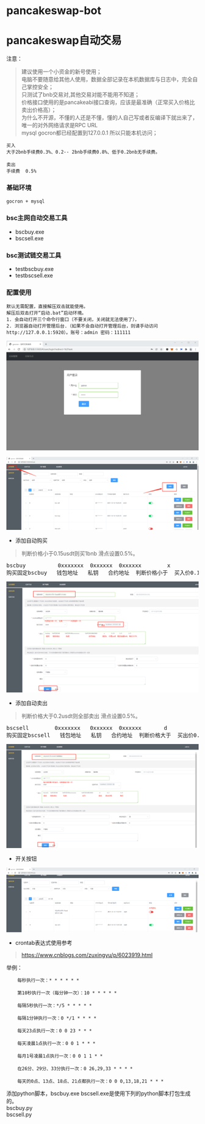 # pancakeswap-bot

# pancakeswap自动交易

注意：
>建议使用一个小资金的新号使用；  
>电脑不要随意给其他人使用，数据全部记录在本机数据库与日志中，完全自己掌控安全；  
>只测试了bnb交易对,其他交易对能不能用不知道；  
>价格接口使用的是pancakeabi接口查询，应该是最准确（正常买入价格比卖出价格高）；  
>为什么不开源，不懂的人还是不懂，懂的人自己写或者反编译下就出来了，唯一的对外网络请求是RPC URL  
>mysql gocron都已经配置到127.0.0.1 所以只能本机访问；


    买入
    大于2bnb手续费0.3%、0.2-- 2bnb手续费0.8%、低于0.2bnb无手续费。

    卖出
    手续费  0.5%

### 基础环境 
    gocron + mysql

### bsc主网自动交易工具
* bscbuy.exe
* bscsell.exe

### bsc测试链交易工具
* testbscbuy.exe
* testbscsell.exe


### 配置使用

    默认无需配置，直接解压双击就能使用。  
    解压后双击打开“启动.bat”启动环境。  
    1. 会自动打开三个命令行窗口（不要关闭，关闭就无法使用了），
    2. 浏览器自动打开管理后台.（如果不会自动打开管理后台，则请手动访问 http://127.0.0.1:5920）。账号：admin 密码：111111

![avatar](./images/1.png)

![avatar](./images/2.png)

* 添加自动购买  
> 判断价格小于0.15usdt则买1bnb 滑点设置0.5%。  
<pre>
bscbuy          0xxxxxxx  0xxxxxx  0xxxxxx        x            0.15          1          0.5  
购买固定bscbuy   钱包地址   私钥   合约地址  判断价格小于  买入价0.15usdt  买入额1bnb   滑点0.5%  
</pre>
![avatar](./images/3.png)

* 添加自动卖出

> 判断价格大于0.2usdt则全部卖出 滑点设置0.5%。  
<pre>
bscsell        0xxxxxxx   0xxxxxx  0xxxxxx       d            0.2               0.5  
购买固定bscsell   钱包地址   私钥   合约地址  判断价格大于  买出价0.2usdt     滑点0.5%  
</pre>
![avatar](./images/4.png)

* 开关按钮 

![avatar](./images/5.png)

* crontab表达式使用参考  
>https://www.cnblogs.com/zuxingyu/p/6023919.html

举例：

        每秒执行一次：* * * * * *

        第10秒执行一次（每分钟一次）：10 * * * * *

        每隔5秒执行一次：*/5 * * * * *

        每隔1分钟执行一次：0 */1 * * * *

        每天23点执行一次：0 0 23 * * *

        每天凌晨1点执行一次：0 0 1 * * *

        每月1号凌晨1点执行一次：0 0 1 1 * *

        在26分、29分、33分执行一次：0 26,29,33 * * * *

        每天的0点、13点、18点、21点都执行一次：0 0 0,13,18,21 * * *


添加python脚本，bscbuy.exe bscsell.exe是使用下列的python脚本打包生成的。   
bscbuy.py  
bscsell.py  